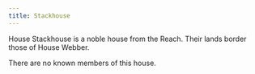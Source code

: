 ```yaml
---
title: Stackhouse
---
```


House Stackhouse is a noble house from the Reach. Their lands border those of House Webber.

There are no known members of this house.


